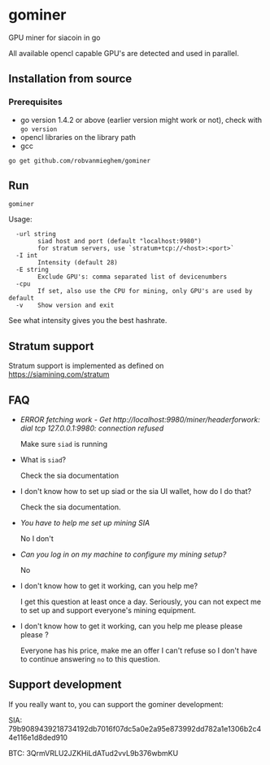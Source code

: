 # gominer
GPU miner for siacoin in go

All available opencl capable GPU's are detected and used in parallel.

## Installation from source

### Prerequisites
* go version 1.4.2 or above (earlier version might work or not), check with `go version`
* opencl libraries on the library path
* gcc

```
go get github.com/robvanmieghem/gominer
```

## Run
```
gominer
```

Usage:
```
  -url string
    	siad host and port (default "localhost:9980")
        for stratum servers, use `stratum+tcp://<host>:<port>`
  -I int
    	Intensity (default 28)
  -E string
        Exclude GPU's: comma separated list of devicenumbers
  -cpu
    	If set, also use the CPU for mining, only GPU's are used by default
  -v	Show version and exit
```

See what intensity gives you the best hashrate.

## Stratum support

Stratum support is implemented as defined on https://siamining.com/stratum

## FAQ

- *ERROR fetching work - Get http://localhost:9980/miner/headerforwork: dial tcp 127.0.0.1:9980: connection refused*

  Make sure `siad` is running

- What is `siad`?

  Check the sia documentation

- I don't know how to set up siad or the sia UI wallet, how do I do that?

  Check the sia documentation.

- *You have to help me set up mining SIA*

  No I don't

- *Can you log in on my machine to configure my mining setup?*

  No

- I don't know how to get it working, can you help me?

  I get this question at least once a day. Seriously, you can not expect me to set up and support everyone's mining equipment.

- I don't know how to get it working, can you help me please please please ?

  Everyone has his price, make me an offer I can't refuse so I don't have to continue answering `no` to this question.

## Support development

If you really want to, you can support the gominer development:

SIA: 79b9089439218734192db7016f07dc5a0e2a95e873992dd782a1e1306b2c44e116e1d8ded910

BTC: 3QrmVRLU2JZKHiLdATud2vvL9b376wbmKU
